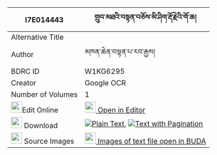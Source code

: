 |I7E014443|གྲུབ་མཐའི་བསྟན་བཅོས་མི་ཤིག་རྡོ་རྗེའི་གོ་ཆ། 
| --- | --- 
|Alternative Title |
|Author| མཁན་ཆེན་བསྟན་པ་རབ་རྒྱས།
|BDRC ID | W1KG6295
|Creator | Google OCR
|Number of Volumes| 1
|<img width="25" src="https://img.icons8.com/color/25/000000/edit-property.png">Edit Online| [<img width="25" src="https://avatars.githubusercontent.com/u/45091458?s=200&v=4"> Open in Editor](http://editor.openpecha.org/I7E014443)
|<img width="25" src="https://img.icons8.com/fluent/48/000000/download-2.png"/>  Download | [![](https://img.icons8.com/color/20/000000/txt.png)Plain Text](https://github.com/Openpecha/I7E014443/releases/download/v1/drubta_i_tencho_mi_shik_dorje__plain_I7E014443.zip), [![](https://img.icons8.com/color/20/000000/txt.png)Text with Pagination](https://github.com/Openpecha/I7E014443/releases/download/v1/drubta_i_tencho_mi_shik_dorje__pages_I7E014443.zip)
|<img width="25" src="https://img.icons8.com/plasticine/100/000000/pictures-folder.png"/>  Source Images | [<img width="25" src="https://library.bdrc.io/icons/BUDA-small.svg"> Images of text file open in BUDA](https://library.bdrc.io/show/bdr:W1KG6295)